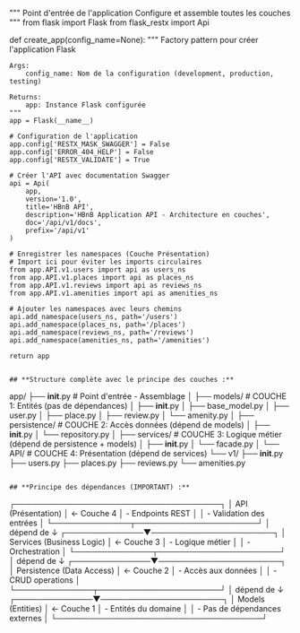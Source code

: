"""
Point d'entrée de l'application
Configure et assemble toutes les couches
"""
from flask import Flask
from flask_restx import Api


def create_app(config_name=None):
    """
    Factory pattern pour créer l'application Flask
    
    Args:
        config_name: Nom de la configuration (development, production, testing)
    
    Returns:
        app: Instance Flask configurée
    """
    app = Flask(__name__)
    
    # Configuration de l'application
    app.config['RESTX_MASK_SWAGGER'] = False
    app.config['ERROR_404_HELP'] = False
    app.config['RESTX_VALIDATE'] = True
    
    # Créer l'API avec documentation Swagger
    api = Api(
        app,
        version='1.0',
        title='HBnB API',
        description='HBnB Application API - Architecture en couches',
        doc='/api/v1/docs',
        prefix='/api/v1'
    )

    # Enregistrer les namespaces (Couche Présentation)
    # Import ici pour éviter les imports circulaires
    from app.API.v1.users import api as users_ns
    from app.API.v1.places import api as places_ns
    from app.API.v1.reviews import api as reviews_ns
    from app.API.v1.amenities import api as amenities_ns

    # Ajouter les namespaces avec leurs chemins
    api.add_namespace(users_ns, path='/users')
    api.add_namespace(places_ns, path='/places')
    api.add_namespace(reviews_ns, path='/reviews')
    api.add_namespace(amenities_ns, path='/amenities')

    return app
```

## **Structure complète avec le principe des couches :**
```
app/
├── __init__.py                      # Point d'entrée - Assemblage
│
├── models/                          # COUCHE 1: Entités (pas de dépendances)
│   ├── __init__.py
│   ├── base_model.py
│   ├── user.py
│   ├── place.py
│   ├── review.py
│   └── amenity.py
│
├── persistence/                     # COUCHE 2: Accès données (dépend de models)
│   ├── __init__.py
│   └── repository.py
│
├── services/                        # COUCHE 3: Logique métier (dépend de persistence + models)
│   ├── __init__.py
│   └── facade.py
│
└── API/                             # COUCHE 4: Présentation (dépend de services)
    └── v1/
        ├── __init__.py
        ├── users.py
        ├── places.py
        ├── reviews.py
        └── amenities.py
```

## **Principe des dépendances (IMPORTANT) :**
```
┌─────────────────────────────────────┐
│   API (Présentation)                │  ← Couche 4
│   - Endpoints REST                  │
│   - Validation des entrées          │
└──────────────┬──────────────────────┘
               │ dépend de ↓
┌──────────────▼──────────────────────┐
│   Services (Business Logic)         │  ← Couche 3
│   - Logique métier                  │
│   - Orchestration                   │
└──────────────┬──────────────────────┘
               │ dépend de ↓
┌──────────────▼──────────────────────┐
│   Persistence (Data Access)         │  ← Couche 2
│   - Accès aux données               │
│   - CRUD operations                 │
└──────────────┬──────────────────────┘
               │ dépend de ↓
┌──────────────▼──────────────────────┐
│   Models (Entities)                 │  ← Couche 1
│   - Entités du domaine              │
│   - Pas de dépendances externes     │
└─────────────────────────────────────┘